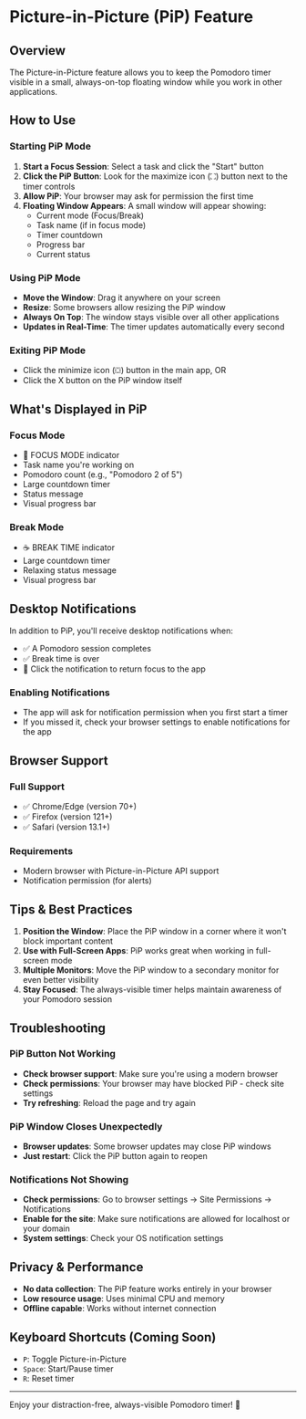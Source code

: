# Picture-in-Picture (PiP) Feature

## Overview
The Picture-in-Picture feature allows you to keep the Pomodoro timer visible in a small, always-on-top floating window while you work in other applications.

## How to Use

### Starting PiP Mode
1. **Start a Focus Session**: Select a task and click the "Start" button
2. **Click the PiP Button**: Look for the maximize icon (⛶) button next to the timer controls
3. **Allow PiP**: Your browser may ask for permission the first time
4. **Floating Window Appears**: A small window will appear showing:
   - Current mode (Focus/Break)
   - Task name (if in focus mode)
   - Timer countdown
   - Progress bar
   - Current status

### Using PiP Mode
- **Move the Window**: Drag it anywhere on your screen
- **Resize**: Some browsers allow resizing the PiP window
- **Always On Top**: The window stays visible over all other applications
- **Updates in Real-Time**: The timer updates automatically every second

### Exiting PiP Mode
- Click the minimize icon (⛋) button in the main app, OR
- Click the X button on the PiP window itself

## What's Displayed in PiP

### Focus Mode
- 🎯 FOCUS MODE indicator
- Task name you're working on
- Pomodoro count (e.g., "Pomodoro 2 of 5")
- Large countdown timer
- Status message
- Visual progress bar

### Break Mode
- ☕ BREAK TIME indicator
- Large countdown timer
- Relaxing status message
- Visual progress bar

## Desktop Notifications

In addition to PiP, you'll receive desktop notifications when:
- ✅ A Pomodoro session completes
- ✅ Break time is over
- 🔔 Click the notification to return focus to the app

### Enabling Notifications
- The app will ask for notification permission when you first start a timer
- If you missed it, check your browser settings to enable notifications for the app

## Browser Support

### Full Support
- ✅ Chrome/Edge (version 70+)
- ✅ Firefox (version 121+)
- ✅ Safari (version 13.1+)

### Requirements
- Modern browser with Picture-in-Picture API support
- Notification permission (for alerts)

## Tips & Best Practices

1. **Position the Window**: Place the PiP window in a corner where it won't block important content
2. **Use with Full-Screen Apps**: PiP works great when working in full-screen mode
3. **Multiple Monitors**: Move the PiP window to a secondary monitor for even better visibility
4. **Stay Focused**: The always-visible timer helps maintain awareness of your Pomodoro session

## Troubleshooting

### PiP Button Not Working
- **Check browser support**: Make sure you're using a modern browser
- **Check permissions**: Your browser may have blocked PiP - check site settings
- **Try refreshing**: Reload the page and try again

### PiP Window Closes Unexpectedly
- **Browser updates**: Some browser updates may close PiP windows
- **Just restart**: Click the PiP button again to reopen

### Notifications Not Showing
- **Check permissions**: Go to browser settings → Site Permissions → Notifications
- **Enable for the site**: Make sure notifications are allowed for localhost or your domain
- **System settings**: Check your OS notification settings

## Privacy & Performance

- **No data collection**: The PiP feature works entirely in your browser
- **Low resource usage**: Uses minimal CPU and memory
- **Offline capable**: Works without internet connection

## Keyboard Shortcuts (Coming Soon)
- `P`: Toggle Picture-in-Picture
- `Space`: Start/Pause timer
- `R`: Reset timer

---

Enjoy your distraction-free, always-visible Pomodoro timer! 🍅
